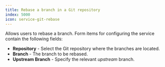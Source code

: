 ```yaml
---
title: Rebase a branch in a Git repository
index: 5000
icon: service-git-rebase
---
```


Allows users to rebase a branch. Form items for configuring the service contain the following fields:

- **Repository** - Select the Git repository where the branches are located.
- **Branch** - The branch to be rebased.
- **Upstream Branch** - Specify the relevant *upstream* branch.
